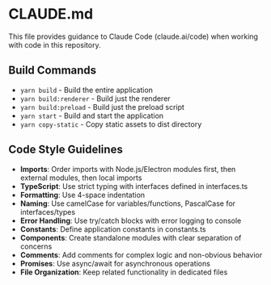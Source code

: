 # CLAUDE.md

This file provides guidance to Claude Code (claude.ai/code) when working with code in this repository.

## Build Commands
- `yarn build` - Build the entire application
- `yarn build:renderer` - Build just the renderer
- `yarn build:preload` - Build just the preload script
- `yarn start` - Build and start the application
- `yarn copy-static` - Copy static assets to dist directory

## Code Style Guidelines
- **Imports**: Order imports with Node.js/Electron modules first, then external modules, then local imports
- **TypeScript**: Use strict typing with interfaces defined in interfaces.ts
- **Formatting**: Use 4-space indentation
- **Naming**: Use camelCase for variables/functions, PascalCase for interfaces/types
- **Error Handling**: Use try/catch blocks with error logging to console
- **Constants**: Define application constants in constants.ts
- **Components**: Create standalone modules with clear separation of concerns
- **Comments**: Add comments for complex logic and non-obvious behavior
- **Promises**: Use async/await for asynchronous operations
- **File Organization**: Keep related functionality in dedicated files